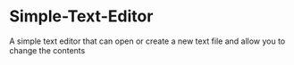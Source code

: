 # Simple-Text-Editor
A simple text editor that can open or create a new text file and allow you to change the contents
